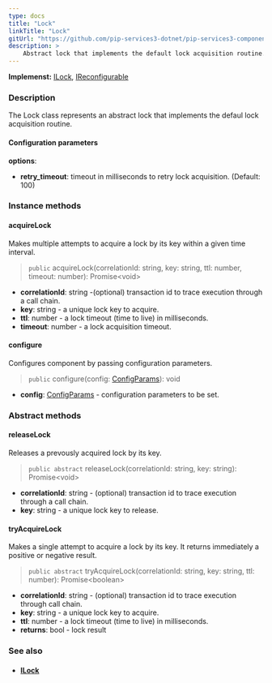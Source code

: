 ```yaml
---
type: docs
title: "Lock"
linkTitle: "Lock"
gitUrl: "https://github.com/pip-services3-dotnet/pip-services3-components-dotnet"
description: >
    Abstract lock that implements the default lock acquisition routine.
---
```


**Implemenst:** [ILock](../ilock), [IReconfigurable](../../../commons/config/ireconfigurable)

### Description

The Lock class represents an abstract lock that implements the defaul lock acquisition routine. 

#### Configuration parameters
**options**:
- **retry_timeout**: timeout in milliseconds to retry lock acquisition. (Default: 100)


### Instance methods

#### acquireLock
Makes multiple attempts to acquire a lock by its key within a given time interval.

> `public` acquireLock(correlationId: string, key: string, ttl: number, timeout: number): Promise\<void\>

- **correlationId**: string -(optional) transaction id to trace execution through a call chain. 
- **key**: string - a unique lock key to acquire.
- **ttl**: number - a lock timeout (time to live) in milliseconds.
- **timeout**: number - a lock acquisition timeout.


#### configure
Configures component by passing configuration parameters.

> `public` configure(config: [ConfigParams](../../../commons/config/config_params)): void

- **config**: [ConfigParams](../../../commons/config/config_params) - configuration parameters to be set.

### Abstract methods

#### releaseLock
Releases a prevously acquired lock by its key.

> `public abstract` releaseLock(correlationId: string, key: string): Promise\<void\>

- **correlationId**: string - (optional) transaction id to trace execution through a call chain.
- **key**: string - a unique lock key to release.


#### tryAcquireLock
Makes a single attempt to acquire a lock by its key.
It returns immediately a positive or negative result.

> `public abstract` tryAcquireLock(correlationId: string, key: string, ttl: number): Promise\<boolean\>

- **correlationId**: string - (optional) transaction id to trace execution through call chain.
- **key**: string - a unique lock key to acquire.
- **ttl**: number - a lock timeout (time to live) in milliseconds.
- **returns**: bool - lock result


### See also
- #### [ILock](../ilock)
